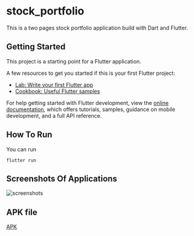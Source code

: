 # stock_portfolio

This is a two pages stock portfolio application build with Dart and Flutter.

## Getting Started

This project is a starting point for a Flutter application.

A few resources to get you started if this is your first Flutter project:

- [Lab: Write your first Flutter app](https://docs.flutter.dev/get-started/codelab)
- [Cookbook: Useful Flutter samples](https://docs.flutter.dev/cookbook)

For help getting started with Flutter development, view the
[online documentation](https://docs.flutter.dev/), which offers tutorials,
samples, guidance on mobile development, and a full API reference.

## How To Run
You can run 
```
flutter run
```

## Screenshots Of Applications
![screenshots](https://user-images.githubusercontent.com/76692526/173220848-0c14eb79-4ace-4354-81ce-d78e8cd77fd7.PNG)




## APK file
[APK](https://we.tl/t-K0YxLRgIAK)
